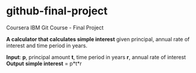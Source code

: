 # github-final-project
Coursera IBM Git Course - Final Project

**A calculator that calculates simple interest** given principal, annual rate of interest and time period in years.

**Input**:
   **p**, principal amount
   **t**, time period in years
   **r**, annual rate of interest
**Output**
   **simple interest** = p\*t\*r

